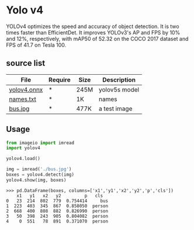 # Yolo v4
YOLOv4 optimizes the speed and accuracy of object detection. It is two times faster than EfficientDet. It improves YOLOv3's AP and FPS by 10% and 12%, respectively, with mAP50 of 52.32 on the COCO 2017 dataset and FPS of 41.7 on Tesla 100.

## source list
| File | Require | Size | Description |
| --- | --- | --- | --- |
| [yolov4.onnx](https://download.s21i.faiusr.com/18840315/0/2/ABUIABAAGAAg4MeojQYo4Jfilwc?f=yolov4.onnx&v=1638540258) | * | 245M | yolov5s model |
| [names.txt](https://download.s21i.faiusr.com/18840315/0/2/ABUIABBEGAAgtuimjQYorMe_gAM.txt?f=names.txt&v=1638511670) | * | 1K | names |
| [bus.jpg](http://18840315.s21d-18.faiusrd.com/0/2/ABUIABACGAAgteimjQYoofbmbjCqBji4CA.jpg?f=bus.jpg&v=1638511669) | * | 477K | a test image |

## Usage
```python
from imageio import imread
import yolov4

yolov4.load()

img = imread('./bus.jpg')
boxes = yolov4.detect(img)
yolov4.show(img, boxes)
```
```
>>> pd.DataFrame(boxes, columns=['x1','y1','x2','y2','p','cls'])
    x1   y1   x2   y2         p   cls
0   23  214  802  779  0.754414     bus
1  223  403  345  867  0.858050  person
2  668  400  808  882  0.826990  person
3   50  398  243  905  0.804082  person
4    0  551   78  891  0.371070  person
```
